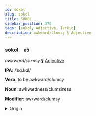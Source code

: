 ```yaml
---
id: sokol
slug: sokol
title: SOKOL
sidebar_position: 370
tags: [sokol, Adjective, Turkic]
description: awkward/clumsy § Adjective
---
```


### sokol&emsp;<span kind="abugida">ɐɔ͊</span>

*awkward/clumsy* **§** [Adjective](../../tags/Adjective)

**IPA**: /ˈsɑ.kɑl/

**Verb**: to be awkward/clumsy

**Noun**: awkwardness/clumsiness

**Modifier**: awkward/clumsy

<details>
    <summary>Origin</summary>
    Turkish sakar <br/>
    <em>Turkic Language Family</em>
</details>